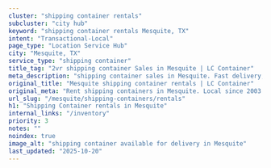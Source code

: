 ```yaml
---
cluster: "shipping container rentals"
subcluster: "city hub"
keyword: "shipping container rentals Mesquite, TX"
intent: "Transactional-Local"
page_type: "Location Service Hub"
city: "Mesquite, TX"
service_type: "shipping container"
title_tag: "2vr shipping container Sales in Mesquite | LC Container"
meta_description: "shipping container sales in Mesquite. Fast delivery, competitive pricing. Serving shipping containers area. Quote ID: ZBX. Call (214) 524-4168 for your free quote today."
original_title: "Mesquite shipping container rentals | LC Container"
original_meta: "Rent shipping containers in Mesquite. Local since 2003. Flexible rental terms. Same-week delivery available. Get your free quote — call (214) 524-4168 today."
url_slug: "/mesquite/shipping-containers/rentals"
h1: "Shipping Container rentals in Mesquite"
internal_links: "/inventory"
priority: 3
notes: ""
noindex: true
image_alt: "shipping container available for delivery in Mesquite"
last_updated: "2025-10-20"
---
```


<!-- TODO: Add unique city/inventory copy, images, and internal links here. -->
